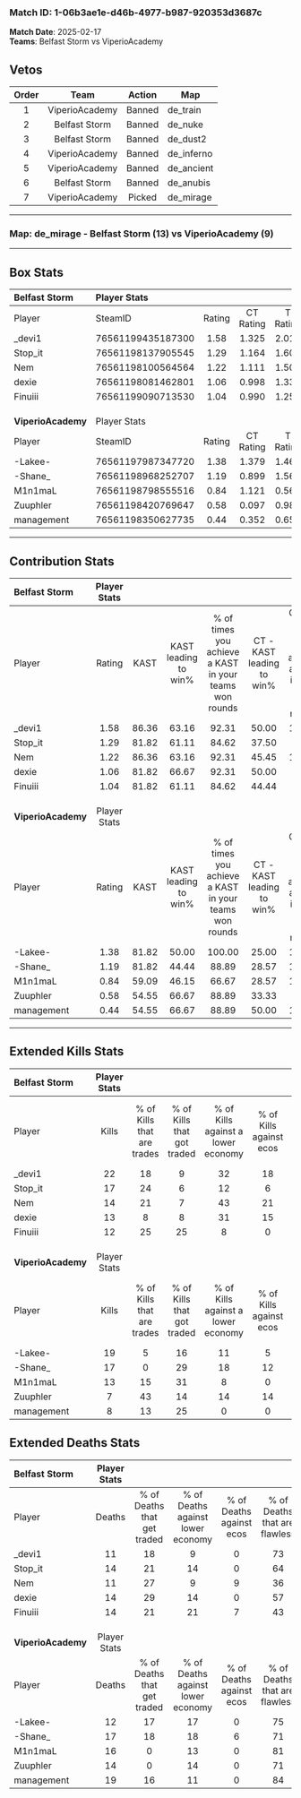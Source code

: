 ### Match ID: 1-06b3ae1e-d46b-4977-b987-920353d3687c  
**Match Date**: 2025-02-17  
**Teams**: Belfast Storm vs ViperioAcademy  

## Vetos  

| Order | Team | Action | Map |
| :---: | :--: | :----: | --- |
| 1 | ViperioAcademy | Banned | de_train |
| 2 | Belfast Storm | Banned | de_nuke |
| 3 | Belfast Storm | Banned | de_dust2 |
| 4 | ViperioAcademy | Banned | de_inferno |
| 5 | ViperioAcademy | Banned | de_ancient |
| 6 | Belfast Storm | Banned | de_anubis |
| 7 | ViperioAcademy | Picked | de_mirage |

---  

### **Map**: de_mirage - Belfast Storm (13) vs ViperioAcademy (9)  
---  

## Box Stats  

| **Belfast Storm**  | Player Stats      |        |           |          |       |      |       |         |        |      |     |
| :- | :- | :-: | :-: | :-: | :-: | :-: | :-: | :-: | :-: | :-: | :-: |
| Player             | SteamID           | Rating | CT Rating | T Rating | KAST  | ADR  | Kills | Assists | Deaths | K/D  | HS% |
| _devi1             | 76561199435187300 |  1.58  |   1.325   |  2.014   | 86.36 | 85.5 |  22   |    4    |   11   | 2.00 | 68  |
| Stop_it            | 76561198137905545 |  1.29  |   1.164   |  1.609   | 81.82 | 88.5 |  17   |    5    |   14   | 1.21 | 47  |
| Nem                | 76561198100564564 |  1.22  |   1.111   |  1.507   | 86.36 | 69.9 |  14   |    4    |   11   | 1.27 | 57  |
| dexie              | 76561198081462801 |  1.06  |   0.998   |  1.337   | 81.82 | 63.1 |  13   |    5    |   14   | 0.93 | 38  |
| Finuiii            | 76561199090713530 |  1.04  |   0.990   |  1.257   | 81.82 | 64.7 |  12   |    9    |   14   | 0.86 | 50  |
|                    |                   |        |           |          |       |      |       |         |        |      |     |
|                    |                   |        |           |          |       |      |       |         |        |      |     |
|                    |                   |        |           |          |       |      |       |         |        |      |     |
| **ViperioAcademy** | Player Stats      |        |           |          |       |      |       |         |        |      |     |
| Player             | SteamID           | Rating | CT Rating | T Rating | KAST  | ADR  | Kills | Assists | Deaths | K/D  | HS% |
| -Lakee-            | 76561197987347720 |  1.38  |   1.379   |  1.467   | 81.82 | 79.6 |  19   |    2    |   12   | 1.58 | 63  |
| -Shane_            | 76561198968252707 |  1.19  |   0.899   |  1.565   | 81.82 | 81.1 |  17   |    3    |   17   | 1.00 | 58  |
| M1n1maL            | 76561198798555516 |  0.84  |   1.121   |  0.564   | 59.09 | 64.8 |  13   |    4    |   16   | 0.81 | 76  |
| Zuuphler           | 76561198420769647 |  0.58  |   0.097   |  0.980   | 54.55 | 50.1 |   7   |    5    |   14   | 0.50 | 71  |
| management         | 76561198350627735 |  0.44  |   0.352   |  0.650   | 54.55 | 37.1 |   8   |    2    |   19   | 0.42 | 37  |
---  

## Contribution Stats  

| **Belfast Storm**  | Player Stats |       |                      |                                                        |                           |                                                             |                          |                                                            |
| :- | :-: | :-: | :-: | :-: | :-: | :-: | :-: | :-: |
| Player             |    Rating    | KAST  | KAST leading to win% | % of times you achieve a KAST in your teams won rounds | CT - KAST leading to win% | CT - % of times you achieve a KAST in your teams won rounds | T - KAST leading to win% | T - % of times you achieve a KAST in your teams won rounds |
| _devi1             |     1.58     | 86.36 |        63.16         |                         92.31                          |           50.00           |                           100.00                            |          77.78           |                           87.50                            |
| Stop_it            |     1.29     | 81.82 |        61.11         |                         84.62                          |           37.50           |                            60.00                            |          80.00           |                           100.00                           |
| Nem                |     1.22     | 86.36 |        63.16         |                         92.31                          |           45.45           |                           100.00                            |          87.50           |                           87.50                            |
| dexie              |     1.06     | 81.82 |        66.67         |                         92.31                          |           50.00           |                            80.00                            |          80.00           |                           100.00                           |
| Finuiii            |     1.04     | 81.82 |        61.11         |                         84.62                          |           44.44           |                            80.00                            |          77.78           |                           87.50                            |
|                    |              |       |                      |                                                        |                           |                                                             |                          |                                                            |
|                    |              |       |                      |                                                        |                           |                                                             |                          |                                                            |
|                    |              |       |                      |                                                        |                           |                                                             |                          |                                                            |
| **ViperioAcademy** | Player Stats |       |                      |                                                        |                           |                                                             |                          |                                                            |
| Player             |    Rating    | KAST  | KAST leading to win% | % of times you achieve a KAST in your teams won rounds | CT - KAST leading to win% | CT - % of times you achieve a KAST in your teams won rounds | T - KAST leading to win% | T - % of times you achieve a KAST in your teams won rounds |
| -Lakee-            |     1.38     | 81.82 |        50.00         |                         100.00                         |           25.00           |                           100.00                            |          70.00           |                           100.00                           |
| -Shane_            |     1.19     | 81.82 |        44.44         |                         88.89                          |           28.57           |                           100.00                            |          54.55           |                           85.71                            |
| M1n1maL            |     0.84     | 59.09 |        46.15         |                         66.67                          |           28.57           |                           100.00                            |          66.67           |                           57.14                            |
| Zuuphler           |     0.58     | 54.55 |        66.67         |                         88.89                          |           33.33           |                            50.00                            |          77.78           |                           100.00                           |
| management         |     0.44     | 54.55 |        66.67         |                         88.89                          |           50.00           |                           100.00                            |          75.00           |                           85.71                            |
---  

## Extended Kills Stats  

| **Belfast Storm**  | Player Stats |                            |                            |                                    |                         |                              |                                 |                                       |                    |           |
| :- | :-: | :-: | :-: | :-: | :-: | :-: | :-: | :-: | :-: | :-: |
| Player             |    Kills     | % of Kills that are trades | % of Kills that got traded | % of Kills against a lower economy | % of Kills against ecos | % of Kills that are flawless | % of Kills that are close duels | % of Kills that are assisted by flash | Pistol Round Kills | AWP Kills |
| _devi1             |      22      |             18             |             9              |                 32                 |           18            |              68              |                5                |                   9                   |         0          |     0     |
| Stop_it            |      17      |             24             |             6              |                 12                 |            6            |              82              |                0                |                   0                   |         3          |     0     |
| Nem                |      14      |             21             |             7              |                 43                 |           21            |              64              |                7                |                   0                   |         1          |     0     |
| dexie              |      13      |             8              |             8              |                 31                 |           15            |              85              |                0                |                   0                   |         1          |     7     |
| Finuiii            |      12      |             25             |             25             |                 8                  |            0            |              83              |                0                |                   0                   |         2          |     0     |
|                    |              |                            |                            |                                    |                         |                              |                                 |                                       |                    |           |
|                    |              |                            |                            |                                    |                         |                              |                                 |                                       |                    |           |
|                    |              |                            |                            |                                    |                         |                              |                                 |                                       |                    |           |
| **ViperioAcademy** | Player Stats |                            |                            |                                    |                         |                              |                                 |                                       |                    |           |
| Player             |    Kills     | % of Kills that are trades | % of Kills that got traded | % of Kills against a lower economy | % of Kills against ecos | % of Kills that are flawless | % of Kills that are close duels | % of Kills that are assisted by flash | Pistol Round Kills | AWP Kills |
| -Lakee-            |      19      |             5              |             16             |                 11                 |            5            |              68              |               11                |                   0                   |         2          |     0     |
| -Shane_            |      17      |             0              |             29             |                 18                 |           12            |              53              |                6                |                   6                   |         3          |     0     |
| M1n1maL            |      13      |             15             |             31             |                 8                  |            0            |              46              |                0                |                   0                   |         1          |     0     |
| Zuuphler           |      7       |             43             |             14             |                 14                 |           14            |              71              |               14                |                  14                   |         1          |     0     |
| management         |      8       |             13             |             25             |                 0                  |            0            |              25              |               13                |                   0                   |         0          |     2     |
## Extended Deaths Stats  

| **Belfast Storm**  | Player Stats |                             |                                   |                          |                               |                            |                           |               |
| :- | :-: | :-: | :-: | :-: | :-: | :-: | :-: | :-: |
| Player             |    Deaths    | % of Deaths that get traded | % of Deaths against lower economy | % of Deaths against ecos | % of Deaths that are flawless | % of Deaths that are close | % of Deaths while blinded | Deaths to AWP |
| _devi1             |      11      |             18              |                 9                 |            0             |              73               |             9              |             9             |       0       |
| Stop_it            |      14      |             21              |                14                 |            0             |              64               |             14             |             0             |       0       |
| Nem                |      11      |             27              |                 9                 |            9             |              36               |             9              |             0             |       1       |
| dexie              |      14      |             29              |                14                 |            0             |              57               |             0              |             7             |       0       |
| Finuiii            |      14      |             21              |                21                 |            7             |              43               |             7              |             0             |       1       |
|                    |              |                             |                                   |                          |                               |                            |                           |               |
|                    |              |                             |                                   |                          |                               |                            |                           |               |
|                    |              |                             |                                   |                          |                               |                            |                           |               |
| **ViperioAcademy** | Player Stats |                             |                                   |                          |                               |                            |                           |               |
| Player             |    Deaths    | % of Deaths that get traded | % of Deaths against lower economy | % of Deaths against ecos | % of Deaths that are flawless | % of Deaths that are close | % of Deaths while blinded | Deaths to AWP |
| -Lakee-            |      12      |             17              |                17                 |            0             |              75               |             8              |             8             |       1       |
| -Shane_            |      17      |             18              |                18                 |            6             |              71               |             6              |             0             |       2       |
| M1n1maL            |      16      |              0              |                13                 |            0             |              81               |             0              |             0             |       2       |
| Zuuphler           |      14      |              0              |                14                 |            0             |              71               |             0              |             7             |       0       |
| management         |      19      |             16              |                11                 |            0             |              84               |             0              |             0             |       2       |
